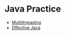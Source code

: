 # Java Practice

- [Multithreading](/src/main/java/seo/dale/practice/java/multithreading)
- [Effective Java](/src/main/java/seo/dale/practice/java/effective)